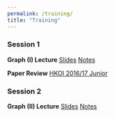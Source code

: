 ```yaml
---
permalink: /training/
title: "Training"
---
```



### Session 1

**Graph (I) Lecture**
[Slides](/assets/files/g-i.pdf) [Notes](/assets/files/g-i-notes.pdf)

**Paper Review**
[HKOI 2016/17 Junior](/assets/files/hkoi-1617-j-review.pdf)

### Session 2

**Graph (II) Lecture**
[Slides](/assets/files/g-ii.pdf) [Notes](/assets/files/g-ii-notes.pdf)